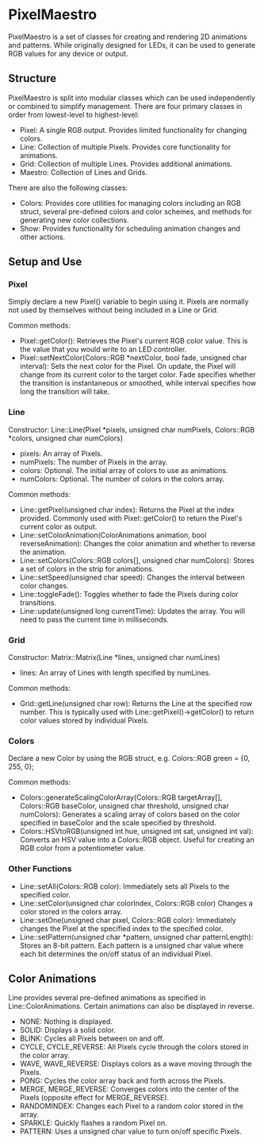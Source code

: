 # PixelMaestro
PixelMaestro is a set of classes for creating and rendering 2D animations and patterns. While originally designed for LEDs, it can be used to generate RGB values for any device or output.

## Structure
PixelMaestro is split into modular classes which can be used independently or combined to simplify management. There are four primary classes in order from lowest-level to highest-level:
* Pixel: A single RGB output. Provides limited functionality for changing colors.
* Line: Collection of multiple Pixels. Provides core functionality for animations.
* Grid: Collection of multiple Lines. Provides additional animations.
* Maestro: Collection of Lines and Grids.

There are also the following classes:
* Colors: Provides core utilities for managing colors including an RGB struct, several pre-defined colors and color schemes, and methods for generating new color collections.
* Show: Provides functionality for scheduling animation changes and other actions.

## Setup and Use
### Pixel
Simply declare a new Pixel() variable to begin using it. Pixels are normally not  used by themselves without being included in a Line or Grid. 

Common methods:
* Pixel::getColor(): Retrieves the Pixel's current RGB color value. This is the value that you would write to an LED controller.
* Pixel::setNextColor(Colors::RGB \*nextColor, bool fade, unsigned char interval): Sets the next color for the Pixel. On update, the Pixel will change from its current color to the target color. Fade specifies whether the transition is instantaneous or smoothed, while interval specifies how long the transition will take.

### Line
Constructor:
Line::Line(Pixel \*pixels, unsigned char numPixels, Colors::RGB \*colors, unsigned char numColors)

* pixels: An array of Pixels.
* numPixels: The number of Pixels in the array.
* colors: Optional. The initial array of colors to use as animations.
* numColors: Optional. The number of colors in the colors array.

Common methods:
* Line::getPixel(unsigned char index): Returns the Pixel at the index provided. Commonly used with Pixel::getColor() to return the Pixel's current color as output.
* Line::setColorAnimation(ColorAnimations animation, bool reverseAnimation): Changes the color animation and whether to reverse the animation.
* Line::setColors(Colors::RGB colors[], unsigned char numColors): Stores a set of colors in the strip for animations.
* Line::setSpeed(unsigned char speed): Changes the interval between color changes.
* Line::toggleFade(): Toggles whether to fade the Pixels during color transitions.
* Line::update(unsigned long currentTime): Updates the array. You will need to pass the current time in milliseconds.

### Grid
Constructor:
Matrix::Matrix(Line \*lines, unsigned char numLines)

* lines: An array of Lines with length specified by numLines.

Common methods:
* Grid::getLine(unsigned char row): Returns the Line at the specified row number. This is typically used with Line::getPixel()->getColor() to return color values stored by individual Pixels.

### Colors
Declare a new Color by using the RGB struct, e.g.
	Colors::RGB green = {0, 255, 0};

Common methods:
* Colors::generateScalingColorArray(Colors::RGB targetArray[], Colors::RGB baseColor, unsigned char threshold, unsigned char numColors): Generates a scaling array of colors based on the color specified in baseColor and the scale specified by threshold.
* Colors::HSVtoRGB(unsigned int hue, unsigned int sat, unsigned int val): Converts an HSV value into a Colors::RGB object. Useful for creating an RGB color from a potentiometer value.

### Other Functions
* Line::setAll(Colors::RGB color): Immediately sets all Pixels to the specified color.
* Line::setColor(unsigned char colorIndex, Colors::RGB color) Changes a color stored in the colors array.
* Line::setOne(unsigned char pixel, Colors::RGB color): Immediately changes the Pixel at the specified index to the specified color.
* Line::setPattern(unsigned char \*pattern, unsigned char patternLength): Stores an 8-bit pattern. Each pattern is a unsigned char value where each bit determines the on/off status of an individual Pixel.

## Color Animations
Line provides several pre-defined animations as specified in Line::ColorAnimations. Certain animations can also be displayed in reverse.
* NONE: Nothing is displayed.
* SOLID: Displays a solid color.
* BLINK: Cycles all Pixels between on and off.
* CYCLE, CYCLE_REVERSE: All Pixels cycle through the colors stored in the color array.
* WAVE, WAVE_REVERSE: Displays colors as a wave moving through the Pixels.
* PONG: Cycles the color array back and forth across the Pixels.
* MERGE, MERGE_REVERSE: Converges colors into the center of the Pixels (opposite effect for MERGE_REVERSE).
* RANDOMINDEX: Changes each Pixel to a random color stored in the array.
* SPARKLE: Quickly flashes a random Pixel on.
* PATTERN: Uses a unsigned char value to turn on/off specific Pixels.
